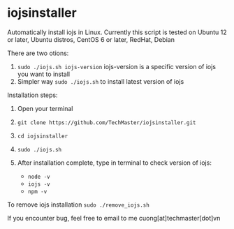 # iojsinstaller
Automatically install iojs in Linux. Currently this script is tested on Ubuntu 12 or later, Ubuntu distros, CentOS 6 or later, RedHat, Debian

There are two otions:

1. `sudo ./iojs.sh iojs-version` iojs-version is a specific version of iojs you want to install
2. Simpler way `sudo ./iojs.sh` to install latest version of iojs

Installation steps:

1. Open your terminal
2. `git clone https://github.com/TechMaster/iojsinstaller.git`
3. `cd iojsinstaller`
4. `sudo ./iojs.sh`
5. After installation complete, type in terminal to check version of iojs:
	
	* `node -v`
	* `iojs -v`
	* `npm -v`

To remove iojs installation
`sudo ./remove_iojs.sh`

If you encounter bug, feel free to email to me cuong[at]techmaster[dot]vn
